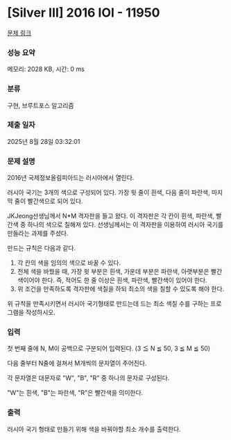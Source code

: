 # [Silver III] 2016 IOI - 11950 

[문제 링크](https://www.acmicpc.net/problem/11950) 

### 성능 요약

메모리: 2028 KB, 시간: 0 ms

### 분류

구현, 브루트포스 알고리즘

### 제출 일자

2025년 8월 28일 03:32:01

### 문제 설명

<p>2016년 국제정보올림피아드는 러시아에서 열린다.</p>

<p>러시아 국기는 3개의 색으로 구성되어 있다. 가장 윗 줄이 흰색, 다음 줄이 파란색, 마지막 줄이 빨간색으로 되어 있다.</p>

<p>JKJeong선생님께서 N*M 격자판을 들고 왔다. 이 격자판은 각 칸이 흰색, 파란색, 빨간색 중 하나의 색으로 칠해져 있다. 선생님께서는 이 격자판을 이용하여 러시아 국기를 만들라는 과제를 주셨다.</p>

<p>만드는 규칙은 다음과 같다.</p>

<ol>
	<li>각 칸의 색을 임의의 색으로 바꿀 수 있다.</li>
	<li>전체 색을 바꿨을 때, 가장 윗 부분은 흰색, 가운데 부분은 파란색, 아랫부분은 빨간색이어야 한다. 즉, 적어도 한 줄 이상은 흰색, 파란색, 빨간색이 있어야 한다.</li>
	<li>위 조건을 만족하도록 격자판에 색칠을 하되 최소의 색을 칠할 수 있도록 해야 한다.</li>
</ol>

<p>위 규칙을 만족시키면서 러시아 국기형태로 만드는데 드는 최소 색칠 수를 구하는 프로그램을 작성하시오.</p>

### 입력 

 <p>첫 번째 줄에 N, M이 공백으로 구분되어 입력된다. (3 ≦ N ≦ 50, 3 ≦ M ≦ 50)</p>

<p>다음 줄부터 N줄에 걸쳐서 M개씩의 문자열이 주어진다.</p>

<p>각 문자열은 대문자로 "W", "B", "R" 중 하나의 문자로 구성된다.</p>

<p>"W"는 흰색, "B"는 파란색, "R"은 빨간색을 의미한다.</p>

### 출력 

 <p>러시아 국기 형태로 만들기 위해 색을 바꿔야할 최소 개수를 출력한다.</p>

